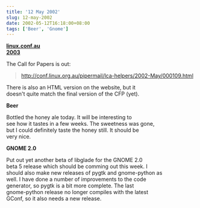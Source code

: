 ```yaml
---
title: '12 May 2002'
slug: 12-may-2002
date: 2002-05-12T16:18:00+08:00
tags: ['Beer', 'Gnome']
---
```


**[linux.conf.au\
2003](http://conf.linux.org.au/)**

The Call for Papers is out:

> <http://conf.linux.org.au/pipermail/lca-helpers/2002-May/000109.html>

There is also an HTML version on the website, but it\
doesn\'t quite match the final version of the CFP (yet).

**Beer**

Bottled the honey ale today. It will be interesting to\
see how it tastes in a few weeks. The sweetness was gone,\
but I could definitely taste the honey still. It should be\
very nice.

**GNOME 2.0**

Put out yet another beta of libglade for the GNOME 2.0\
beta 5 release which should be comming out this week. I\
should also make new releases of pygtk and gnome-python as\
well. I have done a number of improvements to the code\
generator, so pygtk is a bit more complete. The last\
gnome-python release no longer compiles with the latest\
GConf, so it also needs a new release.
